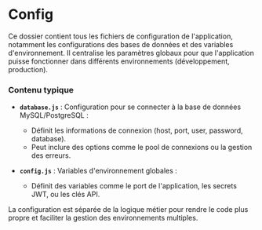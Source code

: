 # Config

Ce dossier contient tous les fichiers de configuration de l'application, notamment les configurations des bases de données et des variables d'environnement. Il centralise les paramètres globaux pour que l'application puisse fonctionner dans différents environnements (développement, production).

### Contenu typique

- **`database.js`** : Configuration pour se connecter à la base de données MySQL/PostgreSQL :
  - Définit les informations de connexion (host, port, user, password, database).
  - Peut inclure des options comme le pool de connexions ou la gestion des erreurs.

- **`config.js`** : Variables d'environnement globales :
  - Définit des variables comme le port de l'application, les secrets JWT, ou les clés API.

La configuration est séparée de la logique métier pour rendre le code plus propre et faciliter la gestion des environnements multiples.
